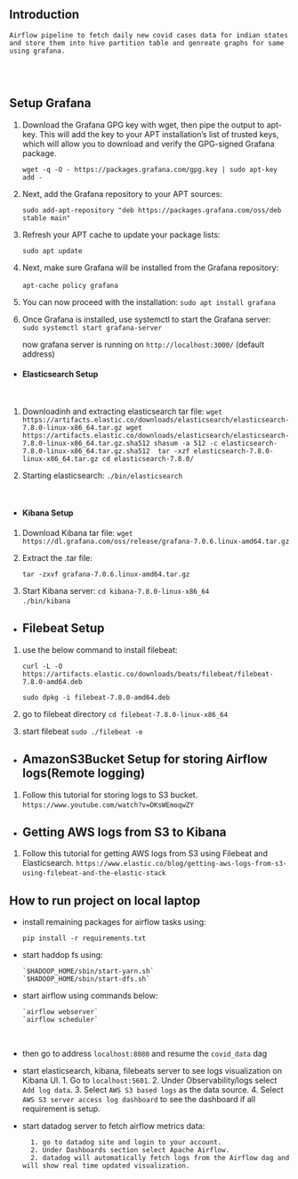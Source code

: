 ## Introduction
```
Airflow pipeline to fetch daily new covid cases data for indian states and store them into hive partition table and genreate graphs for same using grafana.
​
```
​
## Setup Grafana
1. Download the Grafana GPG key with wget, then pipe the output to apt-key. This will add the key to your APT installation’s list of trusted keys, which will allow you to download and verify the GPG-signed Grafana package.
  
    `wget -q -O - https://packages.grafana.com/gpg.key | sudo apt-key add -`
2. Next, add the Grafana repository to your APT sources:
    
    `sudo add-apt-repository "deb https://packages.grafana.com/oss/deb stable main"`
3. Refresh your APT cache to update your package lists:
    
    `sudo apt update`
4. Next, make sure Grafana will be installed from the Grafana repository:
    
    `apt-cache policy grafana`
​
5. You can now proceed with the installation:
​
    `sudo apt install grafana`
6. Once Grafana is installed, use systemctl to start the Grafana server:
​
    `sudo systemctl start grafana-server`
    
    now grafana server is running on `http://localhost:3000/` (default address)
​
​
* #### Elasticsearch Setup
​
1. Downloadinh and extracting elasticsearch tar file:
​
    `wget https://artifacts.elastic.co/downloads/elasticsearch/elasticsearch-7.8.0-linux-x86_64.tar.gz
     wget https://artifacts.elastic.co/downloads/elasticsearch/elasticsearch-7.8.0-linux-x86_64.tar.gz.sha512
     shasum -a 512 -c elasticsearch-7.8.0-linux-x86_64.tar.gz.sha512 
     tar -xzf elasticsearch-7.8.0-linux-x86_64.tar.gz
     cd elasticsearch-7.8.0/`
     
2. Starting elasticsearch:
​
    `./bin/elasticsearch`
    
​
*   #### Kibana Setup
1. Download Kibana tar file:
​
    `wget https://dl.grafana.com/oss/release/grafana-7.0.6.linux-amd64.tar.gz`
2. Extract the .tar file:
    
    `tar -zxvf grafana-7.0.6.linux-amd64.tar.gz`
3. Start Kibana server:
​
    `cd kibana-7.8.0-linux-x86_64`  
    `./bin/kibana`
​
*   ## Filebeat Setup
  1. use the below command to install filebeat:
        
        `curl -L -O https://artifacts.elastic.co/downloads/beats/filebeat/filebeat-7.8.0-amd64.deb`
        
        `sudo dpkg -i filebeat-7.8.0-amd64.deb`
    
  2. go to filebeat directory
        `cd filebeat-7.8.0-linux-x86_64`
    
  3. start filebeat
        `sudo ./filebeat -e`
    
*  ## AmazonS3Bucket Setup for storing Airflow logs(Remote logging)
1. Follow this tutorial for storing logs to S3 bucket.
        `https://www.youtube.com/watch?v=DKsWEmoqwZY`
        
* ## Getting AWS logs from S3 to Kibana
1. Follow this tutorial for getting AWS logs from S3 using Filebeat and Elasticsearch.
        `https://www.elastic.co/blog/getting-aws-logs-from-s3-using-filebeat-and-the-elastic-stack`
​
​
​
​
## How to run project on local laptop
*   install remaining packages for airflow tasks using:
    
    `pip install -r requirements.txt`
    
*   start haddop fs using:
        
        `$HADOOP_HOME/sbin/start-yarn.sh`
        `$HADOOP_HOME/sbin/start-dfs.sh`
        
*   start airflow using commands below:
       
        `airflow webserver`
        `airflow scheduler`
​
*   then go to address `localhost:8080` and resume the `covid_data` dag
​
* start elasticsearch, kibana, filebeats server to see logs visualization on Kibana UI.
        1. Go to `localhost:5601`.
        2. Under Observability/logs select `Add log data`.
        3. Select `AWS S3 based logs` as the data source.
        4. Select `AWS S3 server access log dashboard` to see the dashboard if all requirement is setup.
        
* start datadog server to fetch airflow metrics data:
        
        1. go to datadog site and login to your account.
        2. Under Dashboards section select Apache Airflow.
        2. datadog will automatically fetch logs from the Airflow dag and will show real time updated visualization.
         
         
            